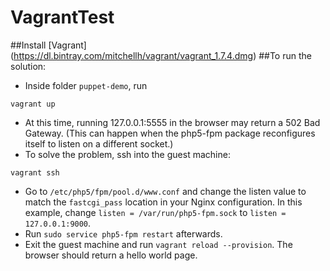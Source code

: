 # VagrantTest
##Install [Vagrant] (https://dl.bintray.com/mitchellh/vagrant/vagrant_1.7.4.dmg)
##To run the solution:

  * Inside folder `puppet-demo`, run
  ```
  vagrant up
  ```
  
  * At this time, running 127.0.0.1:5555 in the browser may return a 502 Bad Gateway. (This can happen when the php5-fpm package reconfigures itself to listen on a different socket.)
  * To solve the problem, ssh into the guest machine:
  ```
  vagrant ssh
  ```
  
  * Go to `/etc/php5/fpm/pool.d/www.conf` and change the listen value to match the `fastcgi_pass` location in your Nginx configuration. In this example, change `listen = /var/run/php5-fpm.sock` to `listen = 127.0.0.1:9000`. 
  * Run `sudo service php5-fpm restart` afterwards.
  * Exit the guest machine and run `vagrant reload --provision`. The browser should return a hello world page.
